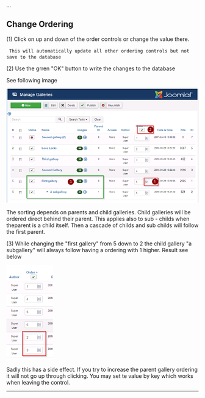 ...

## Change Ordering

(1) Click on up and down of the order controls or change the value there.

     This will automatically update all other ordering controls but not save to the database

(2) Use the grren "OK" button to write the changes to the database

See following image

![Ordering ](https://github.com/RSGallery2/RSGallery2_Project/blob/master/Documentation/ImagesUsedInDoc/GalleriesOrdering01.png?raw=true)


<span class="short_text" lang="en"><span class="">The sorting depends on parents and child galleries. Child galleries will be ordered direct behind their parent. This applies also to sub - childs when theparent is a child itself. Then a cascade of childs and sub childs will follow the first parent.<br /></span></span></p>
<span class="short_text" lang="en"><span class="">(3) While changing the "first gallery" from 5 down to 2 the child gallery "a subgallery" will always follow having a ordering with 1 higher. Result see below<br /></span></span></p>


<img src="https://github.com/RSGallery2/RSGallery2_Project/blob/master/Documentation/ImagesUsedInDoc/GalleriesOrdering02.png?raw=true" width="122" height="248" />

Sadly this has a side effect. If you try to increase the parent gallery ordering it will not go up through clicking. You may set te value by key which works when leaving the control.
 >


---
